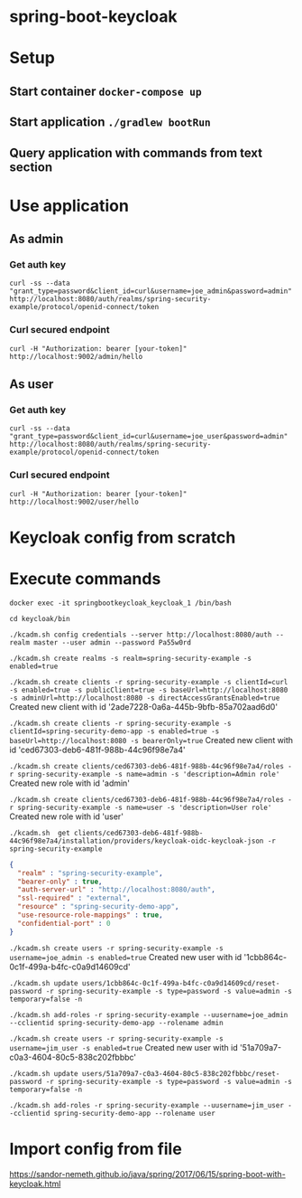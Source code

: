# spring-boot-keycloak

# Setup
## Start container `docker-compose up`
## Start application `./gradlew bootRun`
## Query application with commands from text section

# Use application

## As admin
### Get auth key
`curl -ss --data "grant_type=password&client_id=curl&username=joe_admin&password=admin" http://localhost:8080/auth/realms/spring-security-example/protocol/openid-connect/token`

### Curl secured endpoint
`curl -H "Authorization: bearer [your-token]" http://localhost:9002/admin/hello`

## As user
### Get auth key
`curl -ss --data "grant_type=password&client_id=curl&username=joe_user&password=admin" http://localhost:8080/auth/realms/spring-security-example/protocol/openid-connect/token`

### Curl secured endpoint
`curl -H "Authorization: bearer [your-token]" http://localhost:9002/user/hello`

# Keycloak config from scratch
# Execute commands
`docker exec -it springbootkeycloak_keycloak_1 /bin/bash`

`cd keycloak/bin`

`./kcadm.sh config credentials --server http://localhost:8080/auth --realm master --user admin --password Pa55w0rd`

`./kcadm.sh create realms -s realm=spring-security-example -s enabled=true`

`./kcadm.sh create clients -r spring-security-example -s clientId=curl -s enabled=true -s publicClient=true -s baseUrl=http://localhost:8080 -s adminUrl=http://localhost:8080 -s directAccessGrantsEnabled=true`
Created new client with id '2ade7228-0a6a-445b-9bfb-85a702aad6d0'

`./kcadm.sh create clients -r spring-security-example -s clientId=spring-security-demo-app -s enabled=true -s baseUrl=http://localhost:8080 -s bearerOnly=true`
Created new client with id 'ced67303-deb6-481f-988b-44c96f98e7a4'

`./kcadm.sh create clients/ced67303-deb6-481f-988b-44c96f98e7a4/roles -r spring-security-example -s name=admin -s 'description=Admin role'`
Created new role with id 'admin'

`./kcadm.sh create clients/ced67303-deb6-481f-988b-44c96f98e7a4/roles -r spring-security-example -s name=user -s 'description=User role'`
Created new role with id 'user'


`./kcadm.sh  get clients/ced67303-deb6-481f-988b-44c96f98e7a4/installation/providers/keycloak-oidc-keycloak-json -r spring-security-example`
```json
{
  "realm" : "spring-security-example",
  "bearer-only" : true,
  "auth-server-url" : "http://localhost:8080/auth",
  "ssl-required" : "external",
  "resource" : "spring-security-demo-app",
  "use-resource-role-mappings" : true,
  "confidential-port" : 0
}
```
`./kcadm.sh create users -r spring-security-example -s username=joe_admin -s enabled=true`
Created new user with id '1cbb864c-0c1f-499a-b4fc-c0a9d14609cd'

`./kcadm.sh update users/1cbb864c-0c1f-499a-b4fc-c0a9d14609cd/reset-password -r spring-security-example -s type=password -s value=admin -s temporary=false -n`

`./kcadm.sh add-roles -r spring-security-example --uusername=joe_admin --cclientid spring-security-demo-app --rolename admin`

`./kcadm.sh create users -r spring-security-example -s username=jim_user -s enabled=true`
Created new user with id '51a709a7-c0a3-4604-80c5-838c202fbbbc'

`./kcadm.sh update users/51a709a7-c0a3-4604-80c5-838c202fbbbc/reset-password -r spring-security-example -s type=password -s value=admin -s temporary=false -n`

`./kcadm.sh add-roles -r spring-security-example --uusername=jim_user --cclientid spring-security-demo-app --rolename user`

# Import config from file


https://sandor-nemeth.github.io/java/spring/2017/06/15/spring-boot-with-keycloak.html